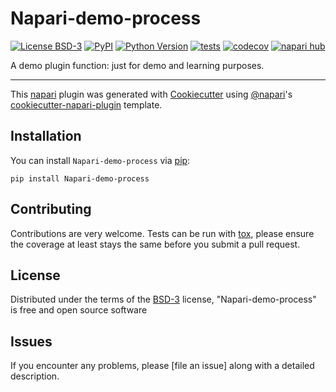 # Napari-demo-process

[![License BSD-3](https://img.shields.io/pypi/l/Napari-demo-process.svg?color=green)](https://github.com/githubuser/Napari-demo-process/raw/main/LICENSE)
[![PyPI](https://img.shields.io/pypi/v/Napari-demo-process.svg?color=green)](https://pypi.org/project/Napari-demo-process)
[![Python Version](https://img.shields.io/pypi/pyversions/Napari-demo-process.svg?color=green)](https://python.org)
[![tests](https://github.com/githubuser/Napari-demo-process/workflows/tests/badge.svg)](https://github.com/githubuser/Napari-demo-process/actions)
[![codecov](https://codecov.io/gh/githubuser/Napari-demo-process/branch/main/graph/badge.svg)](https://codecov.io/gh/githubuser/Napari-demo-process)
[![napari hub](https://img.shields.io/endpoint?url=https://api.napari-hub.org/shields/Napari-demo-process)](https://napari-hub.org/plugins/Napari-demo-process)

A demo plugin function: just for demo  and learning purposes.

----------------------------------

This [napari] plugin was generated with [Cookiecutter] using [@napari]'s [cookiecutter-napari-plugin] template.

<!--
Don't miss the full getting started guide to set up your new package:
https://github.com/napari/cookiecutter-napari-plugin#getting-started

and review the napari docs for plugin developers:
https://napari.org/stable/plugins/index.html
-->

## Installation

You can install `Napari-demo-process` via [pip]:

    pip install Napari-demo-process




## Contributing

Contributions are very welcome. Tests can be run with [tox], please ensure
the coverage at least stays the same before you submit a pull request.

## License

Distributed under the terms of the [BSD-3] license,
"Napari-demo-process" is free and open source software

## Issues

If you encounter any problems, please [file an issue] along with a detailed description.

[napari]: https://github.com/napari/napari
[Cookiecutter]: https://github.com/audreyr/cookiecutter
[@napari]: https://github.com/napari
[MIT]: http://opensource.org/licenses/MIT
[BSD-3]: http://opensource.org/licenses/BSD-3-Clause
[GNU GPL v3.0]: http://www.gnu.org/licenses/gpl-3.0.txt
[GNU LGPL v3.0]: http://www.gnu.org/licenses/lgpl-3.0.txt
[Apache Software License 2.0]: http://www.apache.org/licenses/LICENSE-2.0
[Mozilla Public License 2.0]: https://www.mozilla.org/media/MPL/2.0/index.txt
[cookiecutter-napari-plugin]: https://github.com/napari/cookiecutter-napari-plugin

[napari]: https://github.com/napari/napari
[tox]: https://tox.readthedocs.io/en/latest/
[pip]: https://pypi.org/project/pip/
[PyPI]: https://pypi.org/
